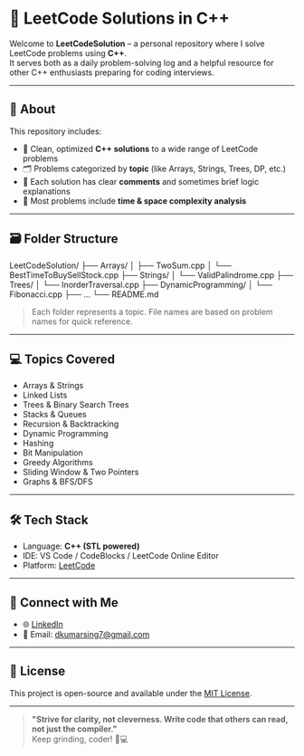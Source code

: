 # 🚀 LeetCode Solutions in C++

Welcome to **LeetCodeSolution** – a personal repository where I solve LeetCode problems using **C++**.  
It serves both as a daily problem-solving log and a helpful resource for other C++ enthusiasts preparing for coding interviews.

---

## 📌 About

This repository includes:

- 🧠 Clean, optimized **C++ solutions** to a wide range of LeetCode problems
- 🗂️ Problems categorized by **topic** (like Arrays, Strings, Trees, DP, etc.)
- 💬 Each solution has clear **comments** and sometimes brief logic explanations
- 🧪 Most problems include **time & space complexity analysis**

---

## 🗃️ Folder Structure

LeetCodeSolution/
├── Arrays/
│ ├── TwoSum.cpp
│ └── BestTimeToBuySellStock.cpp
├── Strings/
│ └── ValidPalindrome.cpp
├── Trees/
│ └── InorderTraversal.cpp
├── DynamicProgramming/
│ └── Fibonacci.cpp
├── ...
└── README.md




> Each folder represents a topic. File names are based on problem names for quick reference.

---

## 💻 Topics Covered

- Arrays & Strings  
- Linked Lists  
- Trees & Binary Search Trees  
- Stacks & Queues  
- Recursion & Backtracking  
- Dynamic Programming  
- Hashing  
- Bit Manipulation  
- Greedy Algorithms  
- Sliding Window & Two Pointers  
- Graphs & BFS/DFS

---

## 🛠️ Tech Stack

- Language: **C++ (STL powered)**  
- IDE: VS Code / CodeBlocks / LeetCode Online Editor  
- Platform: [LeetCode](https://leetcode.com/)

---

## 🔗 Connect with Me

- 🌐 [LinkedIn](https://www.linkedin.com/in/deepaksingh999/)
- 📧 Email: dkumarsing7@gmail.com

---

## 📜 License

This project is open-source and available under the [MIT License](LICENSE).

---

> **"Strive for clarity, not cleverness. Write code that others can read, not just the compiler."**  
> Keep grinding, coder! 🚀💻

